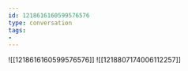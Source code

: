 ```yaml
---
id: 1218616160599576576
type: conversation
tags:
- 
---
```

![[1218616160599576576]]
![[1218807174006112257]]

